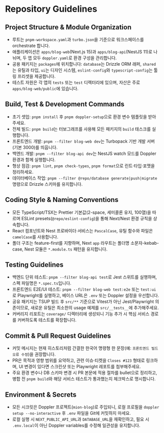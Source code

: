 # Repository Guidelines

## Project Structure & Module Organization

- 루트는 `pnpm-workspace.yaml`과 `turbo.json`을 기준으로 워크스페이스를 orchestrate 합니다.
- 애플리케이션은 `apps/blog-web`(Next.js 15)과 `apps/blog-api`(NestJS 11)로 나뉘며, 두 앱 모두 `doppler.yaml`로 환경 구성을 관리합니다.
- 공용 패키지는 `packages`에 위치합니다: `database`는 Drizzle ORM 래퍼, `shared`는 유틸과 타입, `ui`는 디자인 시스템, `eslint-config`와 `typescript-config`는 툴링 프리셋을 제공합니다.
- 테스트 자원은 각 앱의 `tests` 또는 `test` 디렉터리에 있으며, 자산은 주로 `apps/blog-web/public`에 있습니다.

## Build, Test & Development Commands

- 초기 셋업: `pnpm install` 후 `pnpm doppler-setup`으로 환경 변수 템플릿을 받아주세요.
- 전체 빌드: `pnpm build`는 터보그래프를 사용해 모든 패키지의 `build` 태스크를 실행합니다.
- 프론트엔드 개발: `pnpm --filter blog-web dev`는 Turbopack 기반 개발 서버(기본 3000)를 띄웁니다.
- 백엔드 개발: `pnpm --filter blog-api dev`는 NestJS watch 모드를 Doppler 환경과 함께 실행합니다.
- 형상 점검: `pnpm lint`, `pnpm check-types`, `pnpm format`으로 린트·타입·포맷을 정리하세요.
- 데이터베이스 작업: `pnpm --filter @repo/database generate|push|migrate` 명령으로 Drizzle 스키마를 유지합니다.

## Coding Style & Naming Conventions

- 모든 TypeScript/TSX는 Prettier 기본값(2-space, 세미콜론 유지, 100열)을 따르며 ESLint presets(`@repo/eslint-config`)을 통해 Next/Nest 환경 규칙을 상속합니다.
- React 컴포넌트와 Nest 프로바이더·서비스는 `PascalCase`, 유틸 함수와 파일은 `camelCase`를 사용합니다.
- 폴더 구조는 feature-first를 지향하며, Next `app` 라우트는 폴더명 소문자-kebab-case, Nest 모듈은 `*.module.ts` 패턴을 유지합니다.

## Testing Guidelines

- 백엔드 단위 테스트: `pnpm --filter blog-api test`로 Jest 스위트를 실행하며, 스펙 파일명은 `*.spec.ts`입니다.
- 프론트엔드 E2E/UI 테스트: `pnpm --filter blog-web test:e2e` 또는 `test:ui`로 Playwright를 실행하고, 베이스 URL은 `.env` 또는 Doppler 설정을 우선합니다.
- 공유 패키지는 TSUP 빌드 후 `src/**` 기준으로 Vitest가 아닌 Jest/Playwright 의존이므로, 새로운 유틸은 최소한의 usage 예제를 `src/__tests__`에 추가해주세요.
- 커버리지 리포트는 `coverage/` 디렉터리에 생성되니 기능 추가 시 핵심 서비스 경로를 커버하도록 테스트를 확장합니다.

## Commit & Pull Request Guidelines

- 커밋 메시지는 현재 히스토리처럼 간결한 한국어 명령형 한 문장(예: `프론트엔드 빌드 오류 수정`)을 권장합니다.
- PR은 목적과 영향 범위를 요약하고, 관련 이슈·티켓을 `Closes #123` 형태로 링크하며, UI 변경이 있다면 스크린샷 또는 Playwright 레포트를 첨부해주세요.
- 주요 환경 변수나 DB 스키마 변경 시 PR 본문에 적용 절차를 bullet으로 정리하고, 병합 전 `pnpm build`와 해당 서비스 테스트가 통과했는지 체크박스로 명시합니다.

## Environment & Secrets

- 모든 시크릿은 Doppler 프로젝트(`mion-blog`)로 주입되니, 로컬 프로필을 `doppler setup --no-interactive` 후 `.env` 파일을 Git에 커밋하지 마세요.
- 로컬 실행 시 `NEXT_PUBLIC_API_URL`과 `DATABASE_URL`을 재확인하고, 필요 시 `.env.local`이 아닌 Doppler variables를 수정해 일관성을 유지합니다.

